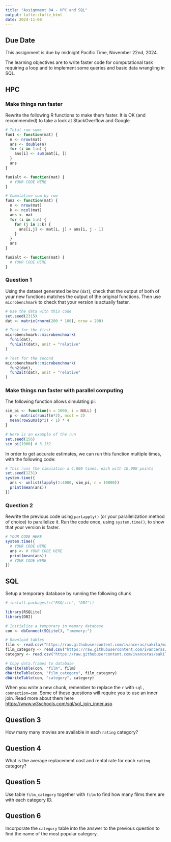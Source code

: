 ```yaml
---
title: "Assignment 04 - HPC and SQL"
output: tufte::tufte_html
date: 2024-11-08
---
```


## Due Date

This assignment is due by midnight Pacific Time, November 22nd, 2024.

The learning objectives are to write faster code for computational task requiring a loop and to implement some queries and basic data wrangling in SQL.

## HPC

### Make things run faster
Rewrite the following R functions to make them faster. It is OK (and recommended) to take a look at StackOverflow and Google


``` r
# Total row sums
fun1 <- function(mat) {
  n <- nrow(mat)
  ans <- double(n) 
  for (i in 1:n) {
    ans[i] <- sum(mat[i, ])
  }
  ans
}

fun1alt <- function(mat) {
  # YOUR CODE HERE
}

# Cumulative sum by row
fun2 <- function(mat) {
  n <- nrow(mat)
  k <- ncol(mat)
  ans <- mat
  for (i in 1:n) {
    for (j in 2:k) {
      ans[i,j] <- mat[i, j] + ans[i, j - 1]
    }
  }
  ans
}

fun2alt <- function(mat) {
  # YOUR CODE HERE
}
```

### Question 1
Using the dataset generated below (`dat`), check that the output of both of your new functions matches the output of the original functions. Then use `microbenchmark` to check that your version is actually faster.


``` r
# Use the data with this code
set.seed(2315)
dat <- matrix(rnorm(200 * 100), nrow = 200)

# Test for the first
microbenchmark::microbenchmark(
  fun1(dat),
  fun1alt(dat), unit = "relative"
)

# Test for the second
microbenchmark::microbenchmark(
  fun2(dat),
  fun2alt(dat), unit = "relative"
)
```


### Make things run faster with parallel computing

The following function allows simulating pi:


``` r
sim_pi <- function(n = 1000, i = NULL) {
  p <- matrix(runif(n*2), ncol = 2)
  mean(rowSums(p^2) < 1) * 4
}

# Here is an example of the run
set.seed(156)
sim_pi(1000) # 3.132
```

In order to get accurate estimates, we can run this function multiple times, with the following code:


``` r
# This runs the simulation a 4,000 times, each with 10,000 points
set.seed(1231)
system.time({
  ans <- unlist(lapply(1:4000, sim_pi, n = 10000))
  print(mean(ans))
})
```

### Question 2
Rewrite the previous code using `parLapply()` (or your parallelization method of choice) to parallelize it. Run the code once, using `system.time()`, to show that your version is faster.


``` r
# YOUR CODE HERE
system.time({
  # YOUR CODE HERE
  ans <- # YOUR CODE HERE
  print(mean(ans))
  # YOUR CODE HERE
})
```

## SQL

Setup a temporary database by running the following chunk


``` r
# install.packages(c("RSQLite", "DBI"))

library(RSQLite)
library(DBI)

# Initialize a temporary in memory database
con <- dbConnect(SQLite(), ":memory:")

# Download tables
film <- read.csv("https://raw.githubusercontent.com/ivanceras/sakila/master/csv-sakila-db/film.csv")
film_category <- read.csv("https://raw.githubusercontent.com/ivanceras/sakila/master/csv-sakila-db/film_category.csv")
category <- read.csv("https://raw.githubusercontent.com/ivanceras/sakila/master/csv-sakila-db/category.csv")

# Copy data.frames to database
dbWriteTable(con, "film", film)
dbWriteTable(con, "film_category", film_category)
dbWriteTable(con, "category", category)
```

When you write a new chunk, remember to replace the `r` with `sql, connection=con`. Some of these questions will require you to use an inner join. Read more about them here https://www.w3schools.com/sql/sql_join_inner.asp

## Question 3

How many many movies are available in each `rating` category?

## Question 4

What is the average replacement cost and rental rate for each `rating` category?

## Question 5

Use table `film_category` together with `film` to find how many films there are with each category ID.

## Question 6

Incorporate the `category` table into the answer to the previous question to find the name of the most popular category.
